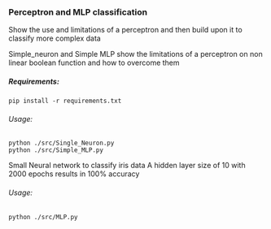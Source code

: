 
### Perceptron and MLP classification

Show the use and limitations of a perceptron and then build upon it to classify more complex data

Simple_neuron and Simple MLP show the limitations of a perceptron on non linear boolean function and how to overcome them

##### Requirements:
    pip install -r requirements.txt
###### Usage:
    python ./src/Single_Neuron.py
    python ./src/Simple_MLP.py

Small Neural network to classify iris data
A hidden layer size of 10 with 2000 epochs results in 100% accuracy

###### Usage:
    python ./src/MLP.py

